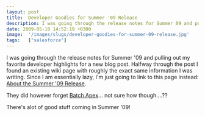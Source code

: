 ```yaml
---
layout: post
title:  Developer Goodies for Summer '09 Release
description: I was going through the release notes for Summer 09 and pulling out my favorite developer highlights for a new blog post. Halfway through the post I found an existing wiki page with roughly the exact same information I was writing. Since I am essentially lazy, Im just going to link to this page instead- About the Summer 09 Release . They did however forget Batch Apex  ... not sure how though....??  Theres alot of good stuff coming in Summer 09!
date: 2009-05-18 14:52:19 +0300
image:  '/images/slugs/developer-goodies-for-summer-09-release.jpg'
tags:   ["salesforce"]
---
```

<p>I was going through the release notes for Summer '09 and pulling out my favorite developer highlights for a new blog post. Halfway through the post I found an existing wiki page with roughly the exact same information I was writing. Since I am essentially lazy, I'm just going to link to this page instead: <a href="http://wiki.developerforce.com/index.php/Summer_09" target="_blank">About the Summer '09 Release</a>.</p>
<p>They did however forget <a href="http://blog.sforce.com/sforce/2009/05/batch-apex-a-powerful-new-functionality-in-summer-09.html" target="_blank">Batch Apex</a>... not sure how though....??</p>
<p>There's alot of good stuff coming in Summer '09!</p>

